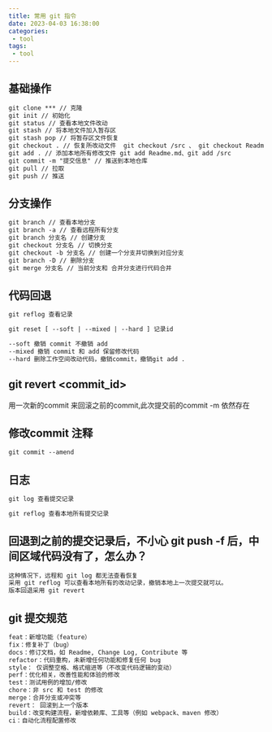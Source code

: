 ```yaml
---
title: 常用 git 指令
date: 2023-04-03 16:38:00
categories:
 - tool
tags:
 - tool
---
```


## 基础操作

```txt
git clone *** // 克隆
git init // 初始化
git status // 查看本地文件改动
git stash // 将本地文件加入暂存区
git stash pop // 将暂存区文件恢复
git checkout . // 恢复所改动文件  git checkout /src 、 git checkout Readme.md
git add . // 添加本地所有修改文件 git add Readme.md、git add /src
git commit -m "提交信息" // 推送到本地仓库
git pull // 拉取
git push // 推送
```
## 分支操作
```txt
git branch // 查看本地分支
git branch -a // 查看远程所有分支
git branch 分支名 // 创建分支
git checkout 分支名 // 切换分支
git checkout -b 分支名 // 创建一个分支并切换到对应分支
git branch -D // 删除分支
git merge 分支名 // 当前分支和 合并分支进行代码合并
```
## 代码回退
```txt
git reflog 查看记录

git reset [ --soft | --mixed | --hard ] 记录id

--soft 撤销 commit 不撤销 add
--mixed 撤销 commit 和 add 保留修改代码
--hard 删除工作空间改动代码，撤销commit，撤销git add . 

```
## git revert <commit_id>
用一次新的commit 来回滚之前的commit,此次提交前的commit -m 依然存在
## 修改commit 注释

```txt
git commit --amend
```

## 日志

```txt
git log 查看提交记录

git reflog 查看本地所有提交记录 
```
## 回退到之前的提交记录后，不小心 git push -f 后，中间区域代码没有了，怎么办？

```txt
这种情况下，远程和 git log 都无法查看恢复
采用 git reflog 可以查看本地所有的改动记录，撤销本地上一次提交就可以。
版本回退采用 git revert
```
## git 提交规范
```txt
feat：新增功能（feature）
fix：修复补丁（bug）
docs：修订文档，如 Readme, Change Log, Contribute 等
refactor：代码重构，未新增任何功能和修复任何 bug
style： 仅调整空格、格式缩进等（不改变代码逻辑的变动）
perf：优化相关，改善性能和体验的修改
test：测试用例的增加/修改
chore：非 src 和 test 的修改
merge：合并分支或冲突等
revert： 回滚到上一个版本
build：改变构建流程，新增依赖库、工具等（例如 webpack、maven 修改）
ci：自动化流程配置修改
```